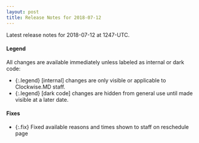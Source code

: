 ```yaml
---
layout: post
title: Release Notes for 2018-07-12
---
```


Latest release notes for 2018-07-12 at 1247-UTC.

<div class='legend' markdown='1'>

#### Legend

All changes are available immediately unless labeled as internal or dark code:

- {:.legend} [internal] changes are only visible or applicable to Clockwise.MD staff.
- {:.legend} [dark code] changes are hidden from general use until made visible at a later date.

</div>


<div class='fixes' markdown='1'>

#### Fixes

- {:.fix} Fixed available reasons and times shown to staff on reschedule page

</div>
